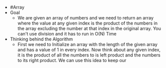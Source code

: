 - #Array
- Goal
	- We are given an array of numbers and we need to return an array where the value at any given index is the product of the numbers in the array excluding the number at that index in the original array. You can't use division and it has to run in O(N) Time
- Thinking behind the Algorithm
	- First we need to Initialize an array with the length of the given array and has a value of 1 in every index. Now think about any given index, it is the product of all the numbers to is left product and the numbers to its right product. We can use this idea to keep our